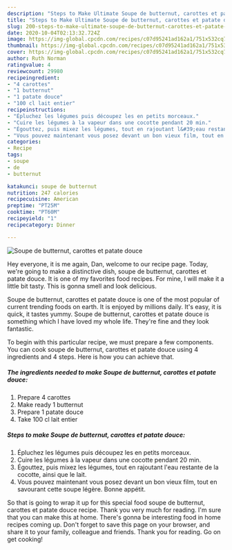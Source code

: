 ```yaml
---
description: "Steps to Make Ultimate Soupe de butternut, carottes et patate douce"
title: "Steps to Make Ultimate Soupe de butternut, carottes et patate douce"
slug: 200-steps-to-make-ultimate-soupe-de-butternut-carottes-et-patate-douce
date: 2020-10-04T02:13:32.724Z
image: https://img-global.cpcdn.com/recipes/c07d95241ad162a1/751x532cq70/soupe-de-butternut-carottes-et-patate-douce-photo-principale-de-la-recette.jpg
thumbnail: https://img-global.cpcdn.com/recipes/c07d95241ad162a1/751x532cq70/soupe-de-butternut-carottes-et-patate-douce-photo-principale-de-la-recette.jpg
cover: https://img-global.cpcdn.com/recipes/c07d95241ad162a1/751x532cq70/soupe-de-butternut-carottes-et-patate-douce-photo-principale-de-la-recette.jpg
author: Ruth Norman
ratingvalue: 4
reviewcount: 29980
recipeingredient:
- "4 carottes"
- "1 butternut"
- "1 patate douce"
- "100 cl lait entier"
recipeinstructions:
- "Épluchez les légumes puis découpez les en petits morceaux."
- "Cuire les légumes à la vapeur dans une cocotte pendant 20 min."
- "Égouttez, puis mixez les légumes, tout en rajoutant l&#39;eau restante de la cocotte, ainsi que le lait."
- "Vous pouvez maintenant vous posez devant un bon vieux film, tout en savourant cette soupe légère. Bonne appétit."
categories:
- Recipe
tags:
- soupe
- de
- butternut

katakunci: soupe de butternut 
nutrition: 247 calories
recipecuisine: American
preptime: "PT25M"
cooktime: "PT60M"
recipeyield: "1"
recipecategory: Dinner

---
```



![Soupe de butternut, carottes et patate douce](https://img-global.cpcdn.com/recipes/c07d95241ad162a1/751x532cq70/soupe-de-butternut-carottes-et-patate-douce-photo-principale-de-la-recette.jpg)

Hey everyone, it is me again, Dan, welcome to our recipe page. Today, we're going to make a distinctive dish, soupe de butternut, carottes et patate douce. It is one of my favorites food recipes. For mine, I will make it a little bit tasty. This is gonna smell and look delicious.

Soupe de butternut, carottes et patate douce is one of the most popular of current trending foods on earth. It is enjoyed by millions daily. It's easy, it is quick, it tastes yummy. Soupe de butternut, carottes et patate douce is something which I have loved my whole life. They're fine and they look fantastic.




To begin with this particular recipe, we must prepare a few components. You can cook soupe de butternut, carottes et patate douce using 4 ingredients and 4 steps. Here is how you can achieve that.

<!--inarticleads1-->

##### The ingredients needed to make Soupe de butternut, carottes et patate douce:

1. Prepare 4 carottes
1. Make ready 1 butternut
1. Prepare 1 patate douce
1. Take 100 cl lait entier




<!--inarticleads2-->

##### Steps to make Soupe de butternut, carottes et patate douce:

1. Épluchez les légumes puis découpez les en petits morceaux.
1. Cuire les légumes à la vapeur dans une cocotte pendant 20 min.
1. Égouttez, puis mixez les légumes, tout en rajoutant l&#39;eau restante de la cocotte, ainsi que le lait.
1. Vous pouvez maintenant vous posez devant un bon vieux film, tout en savourant cette soupe légère. Bonne appétit.




So that is going to wrap it up for this special food soupe de butternut, carottes et patate douce recipe. Thank you very much for reading. I'm sure that you can make this at home. There's gonna be interesting food in home recipes coming up. Don't forget to save this page on your browser, and share it to your family, colleague and friends. Thank you for reading. Go on get cooking!
